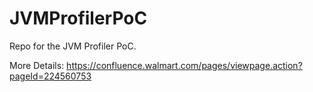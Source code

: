 # JVMProfilerPoC

Repo for the JVM Profiler PoC.

More Details: https://confluence.walmart.com/pages/viewpage.action?pageId=224560753
